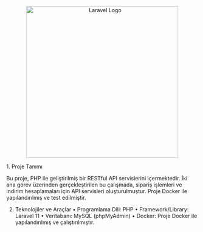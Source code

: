 <p align="center"><a href="https://laravel.com" target="_blank"><img src="https://raw.githubusercontent.com/laravel/art/master/logo-lockup/5%20SVG/2%20CMYK/1%20Full%20Color/laravel-logolockup-cmyk-red.svg" width="400" alt="Laravel Logo"></a></p>

<p>
1. Proje Tanımı</p>
Bu proje, PHP ile geliştirilmiş bir RESTful API servislerini içermektedir. İki ana görev üzerinden gerçekleştirilen bu çalışmada, sipariş işlemleri ve indirim hesaplamaları için API servisleri oluşturulmuştur. Proje Docker ile yapılandırılmış ve test edilmiştir.

2. Teknolojiler ve Araçlar
• Programlama Dili: PHP
• Framework/Library: Laravel 11
• Veritabanı: MySQL (phpMyAdmin)
• Docker: Proje Docker ile yapılandırılmış ve çalıştırılmıştır.

